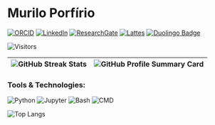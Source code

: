 # Murilo Porfírio

[![ORCID](https://img.shields.io/badge/ORCID-A8A8A8?style=for-the-badge&logo=orcid&logoColor=white)](https://orcid.org/0000-0002-7533-0763)
[![LinkedIn](https://img.shields.io/badge/LinkedIn-0077B5?style=for-the-badge&logo=linkedin&logoColor=white)](https://www.linkedin.com/in/murilo-porfírio-23820915a/)
[![ResearchGate](https://img.shields.io/badge/ResearchGate-00CCBB?style=for-the-badge&logo=researchgate&logoColor=white)](https://www.researchgate.net/profile/Murilo-Porfirio-De-Aguiar)
[![Lattes](https://img.shields.io/badge/Lattes-FFFFFF?style=for-the-badge&logo=data:image/svg+xml;base64,SUAdGVzdCBzdGVhZHkgYmFkZ2U=)](http://lattes.cnpq.br/0683651792361151)
[![Duolingo Badge](https://img.shields.io/badge/Duolingo-58CC02?style=for-the-badge&logo=duolingo&logoColor=white)](https://www.duolingo.com/profile/MuriloPorfirio)


![Visitors](https://visitor-badge.laobi.icu/badge?page_id=YOUR_USERNAME.YOUR_REPOSITORY)

| ![GitHub Streak Stats](https://github-readme-streak-stats.herokuapp.com/?user=MuriloPorfirio&hide_border=true&date_format=M%20j%5B%2C%20Y%5D&background=151515&stroke=2D3742&ring=6bbcca&fire=6bbcca&currStreakNum=ffffff&sideNums=6bbcca&currStreakLabel=6bbcca&sideLabels=ffffff&dates=ffffff) | ![GitHub Profile Summary Card](http://github-profile-summary-cards.vercel.app/api/cards/profile-details?username=MuriloPorfirio&theme=dark) |
| --- | --- |

### Tools & Technologies:
![Python](https://img.shields.io/badge/Python-3776AB?style=flat-square&logo=python&logoColor=white)
![Jupyter](https://img.shields.io/badge/Jupyter-F37626?style=flat-square&logo=Jupyter&logoColor=white)
![Bash](https://img.shields.io/badge/Bash-4EAA25?style=flat-square&logo=gnubash&logoColor=white)
![CMD](https://img.shields.io/badge/C%3A%5C%3E__-CMD-000000?style=flat-square&logo=none&labelColor=000000&color=000000)




![Top Langs](https://github-readme-stats.vercel.app/api/top-langs/?username=MuriloPorfirio&layout=compact&bg_color=000000&title_color=ff69b4&text_color=ffffff&icon_color=79ff97&border_color=ffffff)




<!---
MuriloPorfirio/MuriloPorfirio is a ✨ special ✨ repository because its `README.md` (this file) appears on your GitHub profile.
You can click the Preview link to take a look at your changes.
--->
